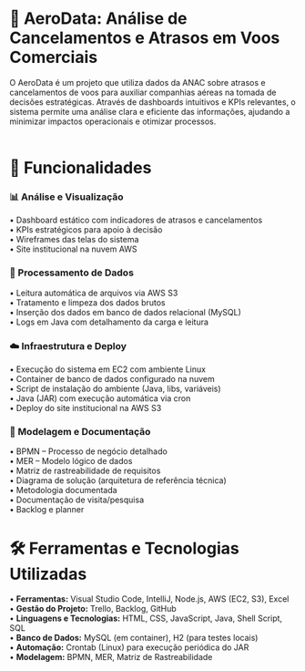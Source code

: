 # 🛫 AeroData: Análise de Cancelamentos e Atrasos em Voos Comerciais
O AeroData é um projeto que utiliza dados da ANAC sobre atrasos e cancelamentos de voos para auxiliar companhias aéreas na tomada de decisões estratégicas. Através de dashboards intuitivos e KPIs relevantes, o sistema permite uma análise clara e eficiente das informações, ajudando a minimizar impactos operacionais e otimizar processos.
<br> <br>

# 🚀 Funcionalidades

### 📊 Análise e Visualização
• Dashboard estático com indicadores de atrasos e cancelamentos  
• KPIs estratégicos para apoio à decisão  
• Wireframes das telas do sistema  
• Site institucional na nuvem AWS  

### 🔄 Processamento de Dados
• Leitura automática de arquivos via AWS S3  
• Tratamento e limpeza dos dados brutos  
• Inserção dos dados em banco de dados relacional (MySQL)  
• Logs em Java com detalhamento da carga e leitura  

### ☁️ Infraestrutura e Deploy
• Execução do sistema em EC2 com ambiente Linux  
• Container de banco de dados configurado na nuvem  
• Script de instalação do ambiente (Java, libs, variáveis)  
• Java (JAR) com execução automática via cron  
• Deploy do site institucional na AWS S3  

### 📁 Modelagem e Documentação
• BPMN – Processo de negócio detalhado  
• MER – Modelo lógico de dados  
• Matriz de rastreabilidade de requisitos  
• Diagrama de solução (arquitetura de referência técnica)  
• Metodologia documentada  
• Documentação de visita/pesquisa  
• Backlog e planner 


# 🛠️ Ferramentas e Tecnologias Utilizadas

• **Ferramentas:** Visual Studio Code, IntelliJ, Node.js, AWS (EC2, S3), Excel  
• **Gestão do Projeto:** Trello, Backlog, GitHub  
• **Linguagens e Tecnologias:** HTML, CSS, JavaScript, Java, Shell Script, SQL  
• **Banco de Dados:** MySQL (em container), H2 (para testes locais)  
• **Automação:** Crontab (Linux) para execução periódica do JAR  
• **Modelagem:** BPMN, MER, Matriz de Rastreabilidade  
